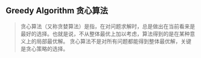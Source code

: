 ## Greedy Algorithm 贪心算法

> 贪心算法（又称贪婪算法）是指，在对问题求解时，总是做出在当前看来是最好的选择。也就是说，不从整体最优上加以考虑，算法得到的是在某种意义上的局部最优解。
> 贪心算法不是对所有问题都能得到整体最优解，关键是贪心策略的选择。
